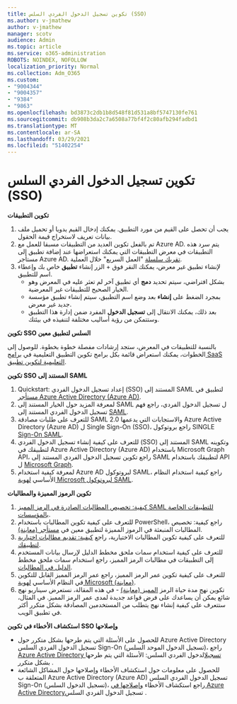 ```yaml
---
title: تكوين تسجيل الدخول الفردي السلس (SSO)
ms.author: v-jmathew
author: v-jmathew
manager: scotv
audience: Admin
ms.topic: article
ms.service: o365-administration
ROBOTS: NOINDEX, NOFOLLOW
localization_priority: Normal
ms.collection: Adm_O365
ms.custom:
- "9004344"
- "9004357"
- "9384"
- "9863"
ms.openlocfilehash: bd3873c2db1b8d548f81d531a8bf5747130fe761
ms.sourcegitcommit: db908b3da2c7a6508a77bf4f2c80afb294fadbd1
ms.translationtype: MT
ms.contentlocale: ar-SA
ms.lasthandoff: 03/29/2021
ms.locfileid: "51402254"
---
```

# <a name="configure-seamless-single-sign-on-sso"></a>تكوين تسجيل الدخول الفردي السلس (SSO)

**تكوين التطبيقات**

1. يجب أن تحصل على القيم من مورد التطبيق. يمكنك إدخال القيم يدويا أو تحميل ملف بيانات تعريف لاستخراج قيمة الحقول.
2. تم بالفعل تكوين العديد من التطبيقات مسبقا للعمل مع Azure AD. يتم سرد هذه التطبيقات في معرض التطبيقات التي يمكنك استعراضها عند إضافة تطبيق إلى مستأجر Azure AD. [تقربك سلسلة](https://docs.microsoft.com/azure/active-directory/manage-apps/add-application-portal-configure) "العمل السريع" خلال العملية.
3. لإنشاء تطبيق غير معرض، يمكنك النقر فوق + الزر إنشاء **تطبيق** خاص بك وإعطاء اسم للتطبيق.
    - بشكل افتراضي، سيتم تحديد **دمج** أي تطبيق آخر لم تعثر عليه في المعرض وهو الخيار الصحيح للتطبيقات غير المعرضية.
    - بمجرد الضغط على **إنشاء** بعد وضع اسم التطبيق، سيتم إنشاء تطبيق مؤسسة جديد غير معرض.
    - بعد ذلك، يمكنك الانتقال إلى  **تسجيل الدخول** المفرد ضمن إدارة هذا التطبيق وستتمكن من رؤية أساليب مختلفة لتنفيذه في بيئتك.

**تكوين SSO السلس لتطبيق معين**

بالنسبة للتطبيقات في المعرض، ستجد إرشادات مفصلة خطوة بخطوة. للوصول إلى الخطوات، يمكنك استعراض قائمة بكل برامج تكوين التطبيق التعليمية في [برامج SaaS التعليمية لتكوين تطبيق](https://docs.microsoft.com/azure/active-directory/saas-apps/tutorial-list).

**تكوين SSO المستند إلى SAML**

1. Quickstart: إعداد تسجيل الدخول الفردي (SSO) المستند إلى SAML لتطبيق في [مستأجر Azure Active Directory (Azure AD)](https://docs.microsoft.com/azure/active-directory/manage-apps/add-application-portal-setup-sso).
2. لمعرفة المزيد حول الخيار المستند إلى SAML ل تسجيل الدخول الفردي، راجع فهم تسجيل الدخول الفردي المستند إلى [SAML](https://docs.microsoft.com/azure/active-directory/manage-apps/configure-saml-single-sign-on).
3. للتعرف على طلبات مصادقة SAML 2.0 والاستجابات التي يدعمها Azure Active Directory (Azure AD) ل Single Sign-On (SSO)، راجع بروتوكول SINGLE [Sign-On SAML](https://docs.microsoft.com/azure/active-directory/develop/single-sign-on-saml-protocol).
4. للتعرف على كيفية إنشاء تسجيل الدخول الفردي (SSO) المستند إلى SAML وتكوينه لتطبيقك في Azure Active Directory (Azure AD) باستخدام Microsoft Graph API، راجع تكوين تسجيل الدخول الفردي المستند إلى SAML لتطبيقك باستخدام API ل [Microsoft Graph](https://docs.microsoft.com/graph/application-saml-sso-configure-api).
5. لمعرفة كيفية استخدام Azure AD لبروتوكول SAML، راجع كيفية استخدام النظام الأساسي [لهوية Microsoft لبروتوكول SAML](https://docs.microsoft.com/azure/active-directory/develop/active-directory-saml-protocol-reference).

**تكوين الرموز المميزة والمطالبات**

1. [كيفية: تخصيص المطالبات الصادرة في الرمز المميز SAML للتطبيقات الخاصة بالمؤسسات](https://docs.microsoft.com/azure/active-directory/develop/active-directory-saml-claims-customization).
2. للتعرف على كيفية تكوين المطالبات باستخدام PowerShell، راجع كيفية: تخصيص المطالبات المنبعثة في الرموز المميزة لتطبيق معين في [مستأجر (معاينة)](https://docs.microsoft.com/azure/active-directory/develop/active-directory-claims-mapping).
3. للتعرف على كيفية تكوين المطالبات الاختيارية، راجع [كيفية: تقديم مطالبات اختيارية لتطبيقك](https://docs.microsoft.com/azure/active-directory/develop/active-directory-optional-claims).
4. للتعرف على كيفية استخدام سمات ملحق مخطط الدليل لإرسال بيانات المستخدم إلى التطبيقات في مطالبات الرمز المميز، راجع استخدام سمات ملحق مخطط [الدليل في المطالبات](https://docs.microsoft.com/azure/active-directory/develop/active-directory-schema-extensions).
5. للتعرف على كيفية تكوين عمر الرمز المميز، راجع عمر الرمز المميز القابل للتكوين في النظام الأساسي [لهوية Microsoft (معاينة)](https://docs.microsoft.com/azure/active-directory/develop/active-directory-configurable-token-lifetimes).
6. تكوين نهج مدة حياة الرمز [المميز (معاينة)](https://docs.microsoft.com/azure/active-directory/develop/configure-token-lifetimes) - في هذه المقالة، نستعرض سيناريو نهج شائع يمكن أن يساعدك على فرض قواعد جديدة لمدى عمر الرمز المميز. في المثال، ستتعرف على كيفية إنشاء نهج يتطلب من المستخدمين المصادقة بشكل متكرر أكثر في تطبيق الويب.

**استكشاف الأخطاء في تكوين SSO وإصلاحها**

- للحصول على الأسئلة التي يتم طرحها بشكل متكرر حول Azure Active Directory تسجيل الدخول الفردي السلس Sign-On (تسجيل الدخول الموحد السلس)، راجع [Azure Active Directory تسجيل](https://docs.microsoft.com/azure/active-directory/hybrid/how-to-connect-sso-faq)الدخول الفردي السلس: الأسئلة التي يتم طرحها بشكل متكرر .
- للحصول على معلومات حول استكشاف الأخطاء وإصلاحها حول المشاكل الشائعة المتعلقة ب Azure Active Directory (Azure AD) تسجيل الدخول الفردي السلس Sign-On (تسجيل الدخول السلس)، راجع استكشاف الأخطاء [وإصلاحها في Azure Active Directory](https://docs.microsoft.com/azure/active-directory/hybrid/tshoot-connect-sso)تسجيل الدخول الفردي السلس .
